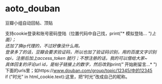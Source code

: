 # aoto_douban
豆瓣小组自动回帖、顶贴

支持cookie登录和账号密码登陆（位置代码中自己找，print("* 模拟登陆... *")上面）；  
还加了换ip代理的，不过好像没什么用。  
登录多了的话，豆瓣会要求验证码，所以也加了验证码识别，用的百度文字识别api，注册后加上access_token 就行；不想注册的话，我的可以借给大家~  
具体回复的评论url id，是帖子链接上的数字，然后改到print("* 开始刷留言...* ")下面的urls里；如https://www.douban.com/group/topic/12345/中的12345  
if ("时光" in html_cookie.text):这里，把“时光”改成自己的昵称。  
